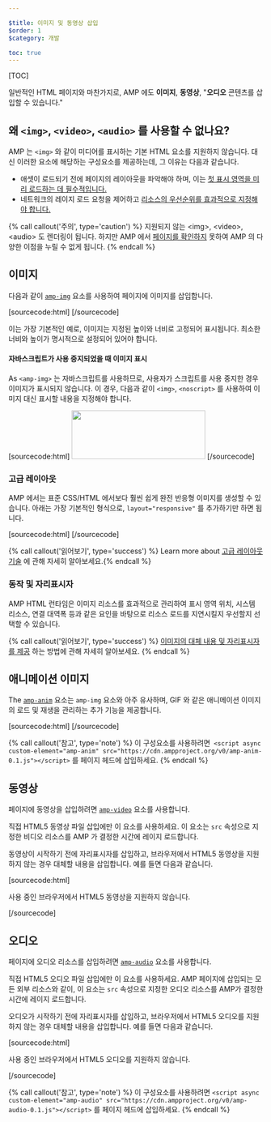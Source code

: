```yaml
---

$title: 이미지 및 동영상 삽입
$order: 1
$category: 개발

toc: true
---
```


[TOC]

 일반적인 HTML 페이지와 마찬가지로, AMP 에도 **이미지**, **동영상**, "**오디오** 콘텐츠를 삽입할 수 있습니다." 

##  왜 `<img>`, `<video>`, `<audio>` 를 사용할 수 없나요?

 AMP 는 `<img>` 와 같이 미디어를 표시하는 기본 HTML 요소를 지원하지 않습니다. 대신 이러한 요소에 해당하는 구성요소를 제공하는데, 그 이유는 다음과 같습니다.

*  애셋이 로드되기 전에 페이지의 레이아웃을 파악해야 하며, 이는 [첫 표시 영역을 미리 로드하는 데 필수적입니다.](/learn/about-how/#size-all-resources-statically)
*  네트워크의 레이지 로드 요청을 제어하고 [리소스의 우선순위를 효과적으로 지정해야 합니다.](/learn/about-how/#prioritize-resource-loading)

{% call callout('주의', type='caution') %}
 지원되지 않는 &lt;img&gt;, &lt;video&gt;, &lt;audio&gt; 도 렌더링이 됩니다. 하지만 AMP 에서 [페이지를 확인하지](/ko/docs/guides/debug/validate.html) 못하여 AMP 의 다양한 이점을 누릴 수 없게 됩니다. {% endcall %}

## 이미지

 다음과 같이 [`amp-img`](/ko/docs/reference/components/amp-img.html) 요소를 사용하여 페이지에 이미지를 삽입합니다.

[sourcecode:html]
<amp-img src="fixed.jpg" width="264" height="96"></amp-img>
[/sourcecode]

이는 가장 기본적인 예로, 이미지는 지정된 높이와 너비로 고정되어 표시됩니다. 최소한 너비와 높이가 명시적으로 설정되어 있어야 합니다.

#### 자바스크립트가 사용 중지되었을 때 이미지 표시

 As `<amp-img>`  는 자바스크립트를 사용하므로, 사용자가 스크립트를 사용 중지한 경우 이미지가 표시되지 않습니다. 이 경우, 다음과 같이 `<img>`, `<noscript>` 를 사용하여 이미지 대신 표시할 내용을 지정해야 합니다.

[sourcecode:html]
<amp-img src="fixed.jpg" width="264" height="96">
<noscript>
<img src="fixed.jpg" width="264" height="96" />
</noscript>
</amp-img>
[/sourcecode]

### 고급 레이아웃

 AMP 에서는 표준 CSS/HTML 에서보다 훨씬 쉽게 완전 반응형 이미지를 생성할 수 있습니다. 아래는 가장 기본적인 형식으로, `layout="responsive"` 를 추가하기만 하면 됩니다.

[sourcecode:html]
<amp-img src="responsive.jpg" width="527" height="193" layout="responsive">
</amp-img>
[/sourcecode]

{% call callout('읽어보기', type='success') %}
 Learn more about [고급 레이아웃 기술](/ko/docs/guides/author-develop/responsive/control_layout.html)
에 관해 자세히 알아보세요.{% endcall %}

### 동작 및 자리표시자

AMP HTML 런타임은 이미지 리소스를 효과적으로 관리하여 표시 영역 위치, 시스템 리소스, 연결 대역폭 등과 같은 요인을 바탕으로 리소스 로드를 지연시킬지 우선할지 선택할 수 있습니다.

{% call callout('읽어보기', type='success') %}
[이미지의 대체 내용 및 자리표시자를 제공](/ko/docs/guides/author-develop/responsive/placeholders.html)
하는 방법에 관해 자세히 알아보세요. {% endcall %}

## 애니메이션 이미지

 The [`amp-anim`](/ko/docs/reference/components/amp-anim.html) 요소는 `amp-img` 요소와 아주 유사하며, GIF 와 같은 애니메이션 이미지의 로드 및 재생을 관리하는 추가 기능을 제공합니다.

[sourcecode:html]
<amp-anim width="400" height="300" src="my-gif.gif">
<amp-img placeholder width="400" height="300" src="my-gif-screencap.jpg">
</amp-img>
</amp-anim>
[/sourcecode]

{% call callout('참고', type='note') %}
 이 구성요소를 사용하려면` <script async custom-element="amp-anim"
src="https://cdn.ampproject.org/v0/amp-anim-0.1.js"></script>` 
 를 페이지 헤드에 삽입하세요. {% endcall %}

## 동영상

 페이지에 동영상을 삽입하려면 [`amp-video`](/ko/docs/reference/components/amp-video.html) 요소를 사용합니다.

 직접 HTML5 동영상 파일 삽입에만 이 요소를 사용하세요. 이 요소는 `src` 속성으로 지정한 비디오 리소스를 AMP 가 결정한 시간에 레이지 로드합니다.

동영상이 시작하기 전에 자리표시자를 삽입하고, 브라우저에서 HTML5 동영상을 지원하지 않는 경우 대체할 내용을 삽입합니다. 예를 들면 다음과 같습니다.

[sourcecode:html]
<amp-video width="400" height="300" src="https://yourhost.com/videos/myvideo.mp4"
poster="myvideo-poster.jpg">

<div fallback>
    <p>사용 중인 브라우저에서 HTML5 동영상을 지원하지 않습니다.</p>
  </div>
</amp-video>
[/sourcecode]

## 오디오

 페이지에 오디오 리소스를 삽입하려면 [`amp-audio`](/ko/docs/reference/components/amp-audio.html) 요소를 사용합니다.

 직접 HTML5 오디오 파일 삽입에만 이 요소를 사용하세요. AMP 페이지에 삽입되는 모든 외부 리소스와 같이, 이 요소는 `src` 속성으로 지정한 오디오 리소스를 AMP가 결정한 시간에 레이지 로드합니다.

오디오가 시작하기 전에 자리표시자를 삽입하고, 브라우저에서 HTML5 오디오를 지원하지 않는 경우 대체할 내용을 삽입합니다. 예를 들면 다음과 같습니다.

[sourcecode:html]
<amp-audio width="400" height="300" src="https://yourhost.com/audios/myaudio.mp3">

<div fallback>
    <p>사용 중인 브라우저에서 HTML5 오디오를 지원하지 않습니다.</p>
  </div>
  <source type="audio/mpeg" src="foo.mp3">
  <source type="audio/ogg" src="foo.ogg">
</amp-audio>
[/sourcecode]

{% call callout('참고', type='note') %}
 이 구성요소를 사용하려면 `<script async custom-element="amp-audio"
src="https://cdn.ampproject.org/v0/amp-audio-0.1.js"></script>` 
를 페이지 헤드에 삽입하세요. {% endcall %}

